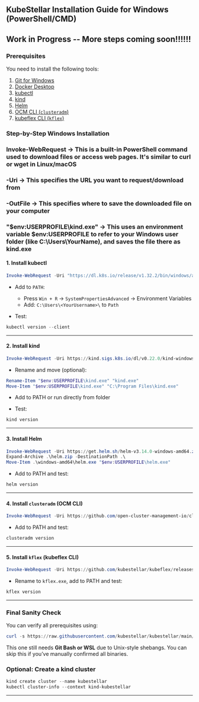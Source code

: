 
##  KubeStellar Installation Guide for Windows (PowerShell/CMD)

## Work in Progress -- More steps coming soon!!!!!!

### Prerequisites

You need to install the following tools:

1. [Git for Windows](https://git-scm.com/)
2. [Docker Desktop](https://www.docker.com/products/docker-desktop/)
3. [kubectl](https://kubernetes.io/docs/tasks/tools/install-kubectl-windows/)
4. [kind](https://kind.sigs.k8s.io/docs/user/quick-start/#installation)
5. [Helm](https://helm.sh/docs/intro/install/)
6. [OCM CLI (`clusteradm`)](https://open-cluster-management.io/)
7. [kubeflex CLI (`kflex`)](https://github.com/kubestellar/kubeflex)



###  Step-by-Step Windows Installation

### Invoke-WebRequest -> This is a built-in PowerShell command used to download files or access web pages. It's similar to curl or wget in Linux/macOS

### -Uri -> This specifies the URL you want to request/download from

### -OutFile -> This specifies where to save the downloaded file on your computer

### "$env:USERPROFILE\kind.exe"  -> This uses an environment variable $env:USERPROFILE to refer to your Windows user folder (like C:\Users\YourName), and saves the file there as kind.exe



#### 1. Install kubectl

```powershell
Invoke-WebRequest -Uri "https://dl.k8s.io/release/v1.32.2/bin/windows/amd64/kubectl.exe" -OutFile "$env:USERPROFILE\kubectl.exe"
```

* Add to `PATH`:

  * Press `Win + R` → `SystemPropertiesAdvanced` → Environment Variables
  * Add: `C:\Users\<YourUsername>\` to `Path`

* Test:
```powershell
kubectl version --client
```

---

#### 2. Install kind

```powershell
Invoke-WebRequest -Uri https://kind.sigs.k8s.io/dl/v0.22.0/kind-windows-amd64 -OutFile "$env:USERPROFILE\kind.exe"
```

* Rename and move (optional):

```powershell
Rename-Item "$env:USERPROFILE\kind.exe" "kind.exe"
Move-Item "$env:USERPROFILE\kind.exe" "C:\Program Files\kind.exe"
```

* Add to PATH or run directly from folder

* Test:
```powershell
kind version
```

---

#### 3. Install Helm

```powershell
Invoke-WebRequest -Uri https://get.helm.sh/helm-v3.14.0-windows-amd64.zip -OutFile helm.zip
Expand-Archive .\helm.zip -DestinationPath .\
Move-Item .\windows-amd64\helm.exe "$env:USERPROFILE\helm.exe"
```

* Add to PATH and test:

```powershell
helm version
```

---

#### 4. Install `clusteradm` (OCM CLI)

```powershell
Invoke-WebRequest -Uri https://github.com/open-cluster-management-io/clusteradm/releases/download/v0.10.1/clusteradm-windows-amd64.exe -OutFile "$env:USERPROFILE\clusteradm.exe"
```

* Add to PATH and test:

```powershell
clusteradm version
```

---

#### 5. Install `kflex` (kubeflex CLI)

```powershell
Invoke-WebRequest -Uri https://github.com/kubestellar/kubeflex/releases/download/v0.8.9/kflex-windows-amd64.exe -OutFile "$env:USERPROFILE\kflex.exe"
```

* Rename to `kflex.exe`, add to PATH and test:

```powershell
kflex version
```

---

###  Final Sanity Check

You can verify all prerequisites using:

```powershell
curl -s https://raw.githubusercontent.com/kubestellar/kubestellar/main/scripts/check_pre_req.sh | bash
```

 This one still needs **Git Bash or WSL** due to Unix-style shebangs. You can skip this if you’ve manually confirmed all binaries.



### Optional: Create a kind cluster

```powershell
kind create cluster --name kubestellar
kubectl cluster-info --context kind-kubestellar
```
---

